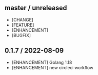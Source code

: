 ## master / unreleased

* [CHANGE]
* [FEATURE]
* [ENHANCEMENT]
* [BUGFIX]

## 0.1.7 / 2022-08-09

* [ENHANCEMENT] Golang 1.18
* [ENHANCEMENT] new circleci workflow